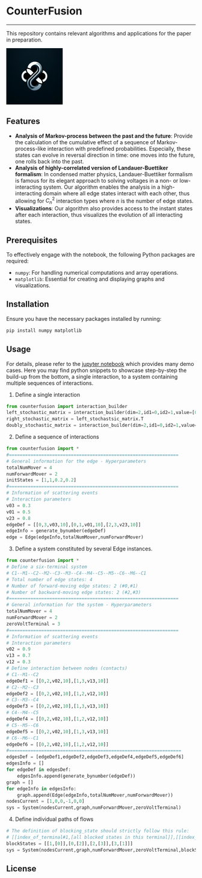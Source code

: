 # CounterFusion

---

This repository contains relevant algorithms and applications for the paper in preparation.

 <img src="icon.png" alt="icon" width="150"/>

## Features

- **Analysis of Markov-process between the past and the future**: Provide the calculation of the cumulative effect of a
  sequence of Markov-process-like interaction with predefined probabilities. Especially, these states can evolve in
  reversal direction in time: one moves into the future, one rolls back into the past.
- **Analysis of highly-correlated version of Landauer-Buettiker formalism**: In condensed matter physics,
  Landauer-Buettiker formalism is famous for its elegant approach to solving voltages in a non- or low- interacting
  system. Our algorithm enables the analysis in a high-interacting domain where all edge states interact with each
  other, thus allowing for $C_n^2$ interaction types where $n$ is the number of edge states.
- **Visualizations**: Our algorithm also provides access to the instant states after each interaction, thus visualizes
  the evolution of all interacting states.

## Prerequisites

To effectively engage with the notebook, the following Python packages are required:

- `numpy`: For handling numerical computations and array operations.
- `matplotlib`: Essential for creating and displaying graphs and visualizations.

## Installation

Ensure you have the necessary packages installed by running:

```bash
pip install numpy matplotlib
```

## Usage

For details, please refer to the [jupyter notebook](demo.ipynb) which provides many demo cases. Here you may find python
snippets to showcase step-by-step the build-up from the bottom, a single interaction, to a system containing multiple sequences of
interactions.

1. Define a single interaction

```python
from counterfusion import interaction_builder
left_stochastic_matrix = interaction_builder(dim=2,id1=0,id2=1,value=[0.1,0.3])
right_stochastic_matrix = left_stochastsic_matrix.T
doubly_stochastic_matrix = interaction_builder(dim=2,id1=0,id2=1,value=0.5)
```

2. Define a sequence of interactions

```python
from counterfusion import *
#===============================================================
# General information for the edge - Hyperparameters
totalNumMover = 4
numForwardMover = 2
initStates = [1,1,0.2,0.2]
#===============================================================
# Information of scattering events 
# Interaction parameters
v03 = 0.3
v01 = 0.5
v23 = 0.8
edgeDef = [[0,3,v03,10],[0,1,v01,10],[2,3,v23,10]]
edgeInfo = generate_bynumber(edgeDef)
edge = Edge(edgeInfo,totalNumMover,numForwardMover)
```
3. Define a system constituted by several Edge instances.

```python
from counterfusion import *
# Define a six-terminal system
# C1--M1--C2--M2--C3--M3--C4--M4--C5--M5--C6--M6--C1
# Total number of edge states: 4
# Number of forward-moving edge states: 2 (#0,#1)
# Number of backward-moving edge states: 2 (#2,#3)
#===============================================================
# General information for the system - Hyperparameters
totalNumMover = 4
numForwardMover = 2
zeroVoltTerminal = 3
#===============================================================
# Information of scattering events 
# Interaction parameters
v02 = 0.9
v13 = 0.7
v12 = 0.3
# Define interaction between nodes (contacts)
# C1--M1--C2
edgeDef1 = [[0,2,v02,10],[1,3,v13,10]]
# C2--M2--C3
edgeDef2 = [[0,2,v02,10],[1,2,v12,10]]
# C3--M3--C4
edgeDef3 = [[0,2,v02,10],[1,3,v13,10]]
# C4--M4--C5
edgeDef4 = [[0,2,v02,10],[1,2,v12,10]]
# C5--M5--C6
edgeDef5 = [[0,2,v02,10],[1,3,v13,10]]
# C6--M6--C1
edgeDef6 = [[0,2,v02,10],[1,2,v12,10]]
#================================================================
edgesDef = [edgeDef1,edgeDef2,edgeDef3,edgeDef4,edgeDef5,edgeDef6]
edgesInfo = []
for edgeDef in edgesDef:
    edgesInfo.append(generate_bynumber(edgeDef))
graph = []
for edgeInfo in edgesInfo:
    graph.append(Edge(edgeInfo,totalNumMover,numForwardMover))
nodesCurrent = [1,0,0,-1,0,0]
sys = System(nodesCurrent,graph,numForwardMover,zeroVoltTerminal)
```

4. Define individual paths of flows

```python
# The definition of blocking_state should strictly follow this rule: 
# [[index_of_terminal#1,[all blocked states in this terminal]],[[index_of_terminal#2,[all blocked states in this terminal],...]]]
blockStates = [[1,[0]],[0,[2]],[2,[3]],[3,[1]]]
sys = System(nodesCurrent,graph,numForwardMover,zeroVoltTerminal,blockStates)
```

## License
